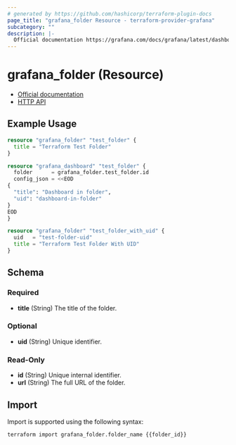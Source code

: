 ```yaml
---
# generated by https://github.com/hashicorp/terraform-plugin-docs
page_title: "grafana_folder Resource - terraform-provider-grafana"
subcategory: ""
description: |-
  Official documentation https://grafana.com/docs/grafana/latest/dashboards/dashboard_folders/HTTP API https://grafana.com/docs/grafana/latest/http_api/folder/
---
```


# grafana_folder (Resource)

* [Official documentation](https://grafana.com/docs/grafana/latest/dashboards/dashboard_folders/)
* [HTTP API](https://grafana.com/docs/grafana/latest/http_api/folder/)

## Example Usage

```terraform
resource "grafana_folder" "test_folder" {
  title = "Terraform Test Folder"
}

resource "grafana_dashboard" "test_folder" {
  folder      = grafana_folder.test_folder.id
  config_json = <<EOD
{
  "title": "Dashboard in folder",
  "uid": "dashboard-in-folder"
}
EOD
}

resource "grafana_folder" "test_folder_with_uid" {
  uid   = "test-folder-uid"
  title = "Terraform Test Folder With UID"
}
```

<!-- schema generated by tfplugindocs -->
## Schema

### Required

- **title** (String) The title of the folder.

### Optional

- **uid** (String) Unique identifier.

### Read-Only

- **id** (String) Unique internal identifier.
- **url** (String) The full URL of the folder.

## Import

Import is supported using the following syntax:

```shell
terraform import grafana_folder.folder_name {{folder_id}}
```
